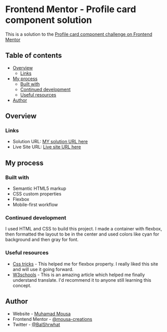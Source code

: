 # Frontend Mentor - Profile card component solution

This is a solution to the [Profile card component challenge on Frontend Mentor](https://www.frontendmentor.io/challenges/profile-card-component-cfArpWshJ)

## Table of contents

- [Overview](#overview)
  - [Links](#links)
- [My process](#my-process)
  - [Built with](#built-with)
  - [Continued development](#continued-development)
  - [Useful resources](#useful-resources)
- [Author](#author)


## Overview

### Links

- Solution URL: [MY solution URL here](https://github.com/mousa-creations/Profile-card-component.git)
- Live Site URL: [Live site URL here](https://me-profile-card.netlify.app/)

## My process

### Built with

- Semantic HTML5 markup
- CSS custom properties
- Flexbox
- Mobile-first workflow



### Continued development

I used HTML and CSS to build this project. I made a container with flexbox, then formatted the layout to be in the center and used colors like cyan for background and then gray for font.



### Useful resources

- [Css tricks](https://css-tricks.com/snippets/css/a-guide-to-flexbox/) - This helped me for flexbox property. I really liked this site and will use it going forward.
- [W3schools](https://www.w3schools.com/css/css3_2dtransforms.asp) - This is an amazing article which helped me finally understand translate. I'd recommend it to anyone still learning this concept.



## Author

- Website - [Muhamad Mousa](https://www.arabtoutrial.com/)
- Frontend Mentor - [@mousa-creations](https://www.frontendmentor.io/profile/mousa-creations)
- Twitter - [@BalShrwhat](https://www.twitter.com/BalShrwhat)
